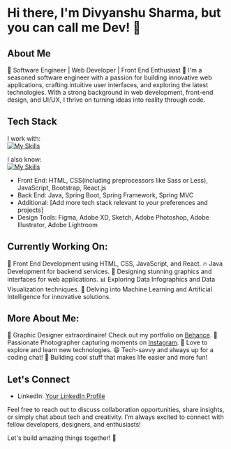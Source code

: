 # Hi there, I'm Divyanshu Sharma, but you can call me Dev! 👋

## About Me
🌟 Software Engineer | Web Developer | Front End Enthusiast 🌟
I'm a seasoned software engineer with a passion for building innovative web applications, crafting intuitive user interfaces, and exploring the latest technologies. With a strong background in web development, front-end design, and UI/UX, I thrive on turning ideas into reality through code.

## Tech Stack
I work with:  
[![My Skills](https://skillicons.dev/icons?i=java,js,html,css,spring,postman,gradle,maven,mysql,vscode,react,linux,bash,figma,jenkins,docker&perline=8)](https://skillicons.dev)    

I also know:  
[![My Skills](https://skillicons.dev/icons?i=python,xd,ai,ae,kafka,bootstrap,svg,mongodb,unity,threejs&perline=5)](https://skillicons.dev)  
- Front End: HTML, CSS(including preprocessors like Sass or Less), JavaScript, Bootstrap, React.js
- Back End: Java, Spring Boot, Spring Framework, Spring MVC
- Additional: [Add more tech stack relevant to your preferences and projects]
- Design Tools: Figma, Adobe XD, Sketch, Adobe Photoshop, Adobe Illustrator, Adobe Lightroom
  
## Currently Working On:

🚀 Front End Development using HTML, CSS, JavaScript, and React.
🔥 Java Development for backend services.
🎨 Designing stunning graphics and interfaces for web applications.
📊 Exploring Data Infographics and Data Visualization techniques.
🤖 Delving into Machine Learning and Artificial Intelligence for innovative solutions.

## More About Me:

🎨 Graphic Designer extraordinaire! Check out my portfolio on [Behance](https://www.behance.net/DivyanshuSharma_DxS).
📸 Passionate Photographer capturing moments on [Instagram](https://www.instagram.com/dxs_films/).
🚀 Love to explore and learn new technologies.
😄 Tech-savvy and always up for a coding chat!
📱 Building cool stuff that makes life easier and more fun!

## Let's Connect

- LinkedIn: [Your LinkedIn Profile](https://www.linkedin.com/in/divyanshu-sharma-433263275/)

Feel free to reach out to discuss collaboration opportunities, share insights, or simply chat about tech and creativity. I'm always excited to connect with fellow developers, designers, and enthusiasts!

Let's build amazing things together! 🚀
